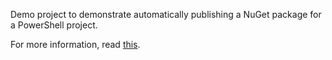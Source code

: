 Demo project to demonstrate automatically publishing a NuGet package for a PowerShell project.

For more information, read [this](https://adamtheautomator.com/azure-devops-powershell-module-pipeline).